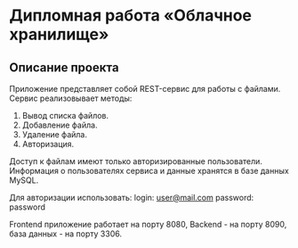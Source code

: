 # Дипломная работа «Облачное хранилище»

## Описание проекта

Приложение представляет собой REST-сервис для работы с файлами.
Сервис реализовывает методы:
1. Вывод списка файлов.
2. Добавление файла.
3. Удаление файла.
4. Авторизация.

Доступ к файлам имеют только авторизированные пользователи. 
Информация о пользователях сервиса и данные хранятся в базе данных MySQL.

Для авторизации использовать: 
login: user@mail.com
password: password

Frontend приложение работает на порту 8080, Backend - на порту 8090, база данных - на порту 3306. 
